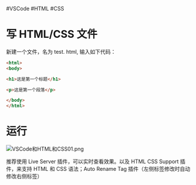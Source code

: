 #VSCode #HTML #CSS 

# 写 HTML/CSS 文件
新建一个文件，名为 test. html, 输入如下代码：
```html
<html>
<body>

<h1>这是第一个标题</h1>

<p>这是第一个段落</p>

</body>
</html>
```

# 运行

![VSCode和HTML和CSS01.png](https://obsidian-picture.oss-cn-qingdao.aliyuncs.com/my-img/VSCode和HTML和CSS01.png)

推荐使用 Live Server 插件，可以实时查看效果。以及 HTML CSS Support 插件，来支持 HTML 和 CSS 语法；Auto Rename Tag 插件（左侧标签修改时自动修改右侧标签）
